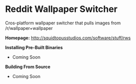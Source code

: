 Reddit Wallpaper Switcher
=========================

Cros-platform wallpaper switcher that pulls images from /r/wallpaper+wallpaper

<b>Homepage:</b>
http://squidtopusstudios.com/software/stuff/rws

<b>Installing Pre-Built Binaries</b>
 - Coming Soon

<b>Building From Source</b>
 - Coming Soon
